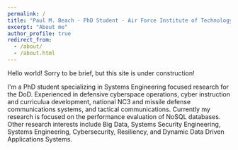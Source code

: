 ```yaml
---
permalink: /
title: "Paul M. Beach - PhD Student - Air Force Institute of Technology"
excerpt: "About me"
author_profile: true
redirect_from: 
  - /about/
  - /about.html
---
```


Hello world! Sorry to be brief, but this site is under construction!

I'm a PhD student specializing in Systems Engineering focused research for the DoD. Experienced in defensive cyberspace operations, cyber instruction and curriculua development, national NC3 and missile defense communications systems, and tactical communications. Currently my research is focused on the performance evaluation of NoSQL databases. Other research interests include Big Data, Systems Security Engineering, Systems Engineering, Cybersecurity, Resiliency, and Dynamic Data Driven Applications Systems.